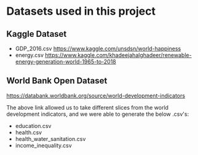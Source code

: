 # Datasets used in this project

## Kaggle Dataset
* GDP_2016.csv  https://www.kaggle.com/unsdsn/world-happiness   <br>
* energy.csv    https://www.kaggle.com/khadeejahalghadeer/renewable-energy-generation-world-1965-to-2018

## World Bank Open Dataset  
https://databank.worldbank.org/source/world-development-indicators

The above link allowed us to take different slices from the world development indicators, and we were able to generate the below .csv's: <br>
* education.csv <br>
* health.csv <br>
* health_water_sanitation.csv  <br>
* income_inequality.csv <br>
